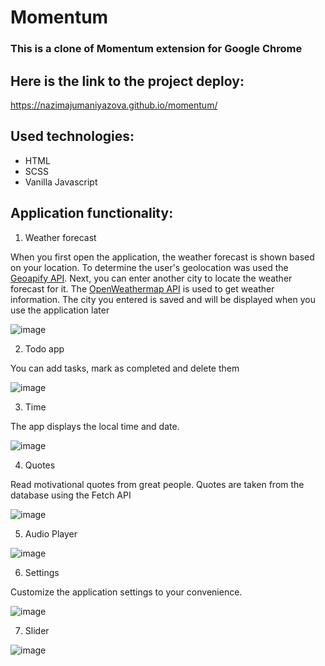 # Momentum
### This is a clone of Momentum extension for Google Chrome

## Here is the link to the project deploy:
https://nazimajumaniyazova.github.io/momentum/

## Used technologies:
* HTML
* SCSS
* Vanilla Javascript

## Application functionality:

1. Weather forecast 

When you first open the application, the weather forecast is shown based on your location.
To determine the user's geolocation was used the [Geoapify API](https://www.geoapify.com/). 
Next, you can enter another city to locate the weather forecast for it.
The [OpenWeathermap API](https://openweathermap.org/api) is used to get weather information.
The city you entered is saved and will be displayed when you use the application later

![image](https://user-images.githubusercontent.com/85680325/198848364-cd294c9b-d2d9-47c5-a1db-25c61df869cf.png)

2. Todo app

You can add tasks, mark as completed and delete them

![image](https://user-images.githubusercontent.com/85680325/198848511-d9081850-4cc9-4db5-b80a-284a9cbc9c18.png)

3. Time

The app displays the local time and date.

![image](https://user-images.githubusercontent.com/85680325/198848731-7b0a51bf-bbca-474e-a5e5-751ac4dd5d0d.png)

4. Quotes

Read motivational quotes from great people.
Quotes are taken from the database using the Fetch API

![image](https://user-images.githubusercontent.com/85680325/198848976-64dcc06f-2cdd-4e4c-813c-7a13693ff225.png)

5. Audio Player 

![image](https://user-images.githubusercontent.com/85680325/198865570-03c41388-6823-4bd4-b9b4-246e96803c0c.png)

6. Settings 

Customize the application settings to your convenience.

![image](https://user-images.githubusercontent.com/85680325/198865603-fcbb8889-fa7f-4bdb-8044-876d7210ad4e.png)

7. Slider

![image](https://user-images.githubusercontent.com/85680325/198865671-a76a3812-097a-42c6-bb03-007cd1cc4d5b.png)


